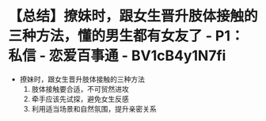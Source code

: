 # 【总结】撩妹时，跟女生晋升肢体接触的三种方法，懂的男生都有女友了 - P1：私信 - 恋爱百事通 - BV1cB4y1N7fi

-   撩妹时，跟女生晋升肢体接触的三种方法
    1.  肢体接触要合适，不可贸然进攻
    2.  牵手应该先试探，避免女生反感
    3.  利用适当场景和自然氛围，提升亲密关系